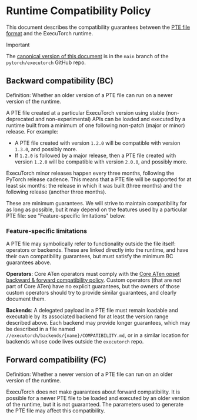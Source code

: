# Runtime Compatibility Policy

This document describes the compatibility guarantees between the [PTE file
format](https://pytorch.org/executorch/stable/pte-file-format.html) and the
ExecuTorch runtime.

> [!IMPORTANT]
> The [canonical version of this document](https://github.com/pytorch/executorch/tree/main/runtime/COMPATIBILITY.md)
> is in the `main` branch of the `pytorch/executorch` GitHub repo.

## Backward compatibility (BC)

Definition: Whether an older version of a PTE file can run on a newer version of
the runtime.

A PTE file created at a particular ExecuTorch version using stable
(non-deprecated and non-experimental) APIs can be loaded and executed by a
runtime built from a minimum of one following non-patch (major or minor)
release. For example:

* A PTE file created with version `1.2.0` will be compatible with version
  `1.3.0`, and possibly more.
* If `1.2.0` is followed by a major release, then a PTE file created with
  version `1.2.0` will be compatible with version `2.0.0`, and possibly more.

ExecuTorch minor releases happen every three months, following the PyTorch
release cadence. This means that a PTE file will be supported for at least six
months: the release in which it was built (three months) and the following
release (another three months).

These are minimum guarantees. We will strive to maintain compatibility for as
long as possible, but it may depend on the features used by a particular PTE
file: see "Feature-specific limitations" below.

### Feature-specific limitations

A PTE file may symbolically refer to functionality outside the file itself:
operators or backends. These are linked directly into the runtime, and have
their own compatibility guarantees, but must satisfy the minimum BC guarantees
above.

**Operators**: Core ATen operators must comply with the [Core ATen opset
backward & forward compatibility
policy](https://dev-discuss.pytorch.org/t/core-aten-opset-backward-forward-compatibility-policy/1772).
Custom operators (that are not part of Core ATen) have no explicit guarantees,
but the owners of those custom operators should try to provide similar
guarantees, and clearly document them.

**Backends**: A delegated payload in a PTE file must remain loadable and
executable by its associated backend for at least the version range described
above. Each backend may provide longer guarantees, which may be described in a
file named `//executorch/backends/{name}/COMPATIBILITY.md`, or in a similar
location for backends whose code lives outside the `executorch` repo.

## Forward compatibility (FC)

Definition: Whether a newer version of a PTE file can run on an older version of
the runtime.

ExecuTorch does not make guarantees about forward compatibility. It is possible
for a newer PTE file to be loaded and executed by an older version of the
runtime, but it is not guaranteed. The parameters used to generate the PTE file
may affect this compatibility.
